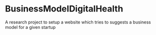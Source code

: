 # BusinessModelDigitalHealth
A research project to setup a website which tries to suggests a business model for a given startup
